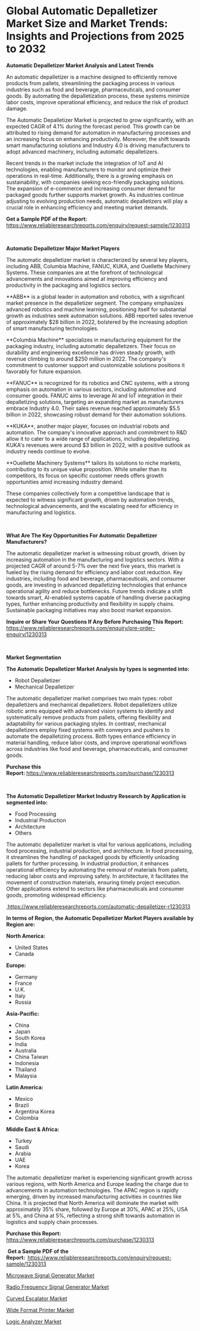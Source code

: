 <p><h1>Global Automatic Depalletizer Market Size and Market Trends: Insights and Projections from 2025 to 2032</h1></p><p><strong>Automatic Depalletizer Market Analysis and Latest Trends</strong></p>
<p><p>An automatic depalletizer is a machine designed to efficiently remove products from pallets, streamlining the packaging process in various industries such as food and beverage, pharmaceuticals, and consumer goods. By automating the depalletization process, these systems minimize labor costs, improve operational efficiency, and reduce the risk of product damage.</p><p>The Automatic Depalletizer Market is projected to grow significantly, with an expected CAGR of 4.1% during the forecast period. This growth can be attributed to rising demand for automation in manufacturing processes and an increasing focus on enhancing productivity. Moreover, the shift towards smart manufacturing solutions and Industry 4.0 is driving manufacturers to adopt advanced machinery, including automatic depalletizers.</p><p>Recent trends in the market include the integration of IoT and AI technologies, enabling manufacturers to monitor and optimize their operations in real-time. Additionally, there is a growing emphasis on sustainability, with companies seeking eco-friendly packaging solutions. The expansion of e-commerce and increasing consumer demand for packaged goods further supports market growth. As industries continue adjusting to evolving production needs, automatic depalletizers will play a crucial role in enhancing efficiency and meeting market demands.</p></p>
<p><strong>Get a Sample PDF of the Report:&nbsp;</strong> <a href="https://www.reliableresearchreports.com/enquiry/request-sample/1230313?utm_campaign=83&utm_medium=2&utm_source=Github&utm_content=ia&utm_term=18022025&utm_id=automatic-depalletizer">https://www.reliableresearchreports.com/enquiry/request-sample/1230313</a></p>
<p>&nbsp;</p>
<p><strong>Automatic Depalletizer Major Market Players</strong></p>
<p><p>The automatic depalletizer market is characterized by several key players, including ABB, Columbia Machine, FANUC, KUKA, and Ouellette Machinery Systems. These companies are at the forefront of technological advancements and innovations aimed at improving efficiency and productivity in the packaging and logistics sectors.</p><p>**ABB** is a global leader in automation and robotics, with a significant market presence in the depalletizer segment. The company emphasizes advanced robotics and machine learning, positioning itself for substantial growth as industries seek automation solutions. ABB reported sales revenue of approximately $28 billion in 2022, bolstered by the increasing adoption of smart manufacturing technologies.</p><p>**Columbia Machine** specializes in manufacturing equipment for the packaging industry, including automatic depalletizers. Their focus on durability and engineering excellence has driven steady growth, with revenue climbing to around $250 million in 2022. The company's commitment to customer support and customizable solutions positions it favorably for future expansion.</p><p>**FANUC** is recognized for its robotics and CNC systems, with a strong emphasis on automation in various sectors, including automotive and consumer goods. FANUC aims to leverage AI and IoT integration in their depalletizing solutions, targeting an expanding market as manufacturers embrace Industry 4.0. Their sales revenue reached approximately $5.5 billion in 2022, showcasing robust demand for their automation solutions.</p><p>**KUKA**, another major player, focuses on industrial robots and automation. The company's innovative approach and commitment to R&D allow it to cater to a wide range of applications, including depalletizing. KUKA's revenues were around $3 billion in 2022, with a positive outlook as industry needs continue to evolve.</p><p>**Ouellette Machinery Systems** tailors its solutions to niche markets, contributing to its unique value proposition. While smaller than its competitors, its focus on specific customer needs offers growth opportunities amid increasing industry demand.</p><p>These companies collectively form a competitive landscape that is expected to witness significant growth, driven by automation trends, technological advancements, and the escalating need for efficiency in manufacturing and logistics.</p></p>
<p>&nbsp;</p>
<p><strong>What Are The Key Opportunities For Automatic Depalletizer Manufacturers?</strong></p>
<p><p>The automatic depalletizer market is witnessing robust growth, driven by increasing automation in the manufacturing and logistics sectors. With a projected CAGR of around 5-7% over the next five years, this market is fueled by the rising demand for efficiency and labor cost reduction. Key industries, including food and beverage, pharmaceuticals, and consumer goods, are investing in advanced depalletizing technologies that enhance operational agility and reduce bottlenecks. Future trends indicate a shift towards smart, AI-enabled systems capable of handling diverse packaging types, further enhancing productivity and flexibility in supply chains. Sustainable packaging initiatives may also boost market expansion.</p></p>
<p><strong>Inquire or Share Your Questions If Any Before Purchasing This Report:</strong> <a href="https://www.reliableresearchreports.com/enquiry/pre-order-enquiry/1230313?utm_campaign=83&utm_medium=2&utm_source=Github&utm_content=ia&utm_term=18022025&utm_id=automatic-depalletizer">https://www.reliableresearchreports.com/enquiry/pre-order-enquiry/1230313</a></p>
<p>&nbsp;</p>
<p><strong>Market Segmentation</strong></p>
<p><strong>The Automatic Depalletizer Market Analysis by types is segmented into:</strong></p>
<p><ul><li>Robot Depalletizer</li><li>Mechanical Depalletizer</li></ul></p>
<p><p>The automatic depalletizer market comprises two main types: robot depalletizers and mechanical depalletizers. Robot depalletizers utilize robotic arms equipped with advanced vision systems to identify and systematically remove products from pallets, offering flexibility and adaptability for various packaging styles. In contrast, mechanical depalletizers employ fixed systems with conveyors and pushers to automate the depalletizing process. Both types enhance efficiency in material handling, reduce labor costs, and improve operational workflows across industries like food and beverage, pharmaceuticals, and consumer goods.</p></p>
<p><strong>Purchase this Report:&nbsp;</strong><a href="https://www.reliableresearchreports.com/purchase/1230313?utm_campaign=83&utm_medium=2&utm_source=Github&utm_content=ia&utm_term=18022025&utm_id=automatic-depalletizer">https://www.reliableresearchreports.com/purchase/1230313</a></p>
<p>&nbsp;</p>
<p><strong>The Automatic Depalletizer Market Industry Research by Application is segmented into:</strong></p>
<p><ul><li>Food Processing</li><li>Industrial Production</li><li>Architecture</li><li>Others</li></ul></p>
<p><p>The automatic depalletizer market is vital for various applications, including food processing, industrial production, and architecture. In food processing, it streamlines the handling of packaged goods by efficiently unloading pallets for further processing. In industrial production, it enhances operational efficiency by automating the removal of materials from pallets, reducing labor costs and improving safety. In architecture, it facilitates the movement of construction materials, ensuring timely project execution. Other applications extend to sectors like pharmaceuticals and consumer goods, promoting widespread efficiency.</p></p>
<p><a href="https://www.reliableresearchreports.com/automatic-depalletizer-r1230313?utm_campaign=83&utm_medium=2&utm_source=Github&utm_content=ia&utm_term=18022025&utm_id=automatic-depalletizer">&nbsp;https://www.reliableresearchreports.com/automatic-depalletizer-r1230313</a></p>
<p><strong>In terms of Region, the Automatic Depalletizer Market Players available by Region are:</strong></p>
<p>
    <p> <strong> North America: </strong>
        <ul>
            <li>United States</li>
            <li>Canada</li>
        </ul>
        </p> 
    <p> <strong> Europe: </strong>
        <ul>
            <li>Germany</li>
            <li>France</li>
            <li>U.K.</li>
            <li>Italy</li>
            <li>Russia</li>
        </ul>
        </p> 
    <p> <strong> Asia-Pacific: </strong>
        <ul>
            <li>China</li>
            <li>Japan</li>
            <li>South Korea</li>
            <li>India</li>
            <li>Australia</li>
            <li>China Taiwan</li>
            <li>Indonesia</li>
            <li>Thailand</li>
            <li>Malaysia</li>
        </ul>
        </p> 
    <p> <strong> Latin America: </strong>
        <ul>
            <li>Mexico</li>
            <li>Brazil</li>
            <li>Argentina Korea</li>
            <li>Colombia</li>
        </ul>
        </p> 
    <p> <strong> Middle East & Africa: </strong>
        <ul>
            <li>Turkey</li>
            <li>Saudi</li>
            <li>Arabia</li>
            <li>UAE</li>
            <li>Korea</li>
        </ul>
    </p>
    </p>
<p><p>The automatic depalletizer market is experiencing significant growth across various regions, with North America and Europe leading the charge due to advancements in automation technologies. The APAC region is rapidly emerging, driven by increased manufacturing activities in countries like China. It is projected that North America will dominate the market with approximately 35% share, followed by Europe at 30%, APAC at 25%, USA at 5%, and China at 5%, reflecting a strong shift towards automation in logistics and supply chain processes.</p></p>
<p><strong>Purchase this Report: </strong><a href="https://www.reliableresearchreports.com/purchase/1230313?utm_campaign=83&utm_medium=2&utm_source=Github&utm_content=ia&utm_term=18022025&utm_id=automatic-depalletizer">https://www.reliableresearchreports.com/purchase/1230313</a></p>
<p>&nbsp;<strong>Get a Sample PDF of the Report:&nbsp;&nbsp;</strong><a href="https://www.reliableresearchreports.com/enquiry/request-sample/1230313?utm_campaign=83&utm_medium=2&utm_source=Github&utm_content=ia&utm_term=18022025&utm_id=automatic-depalletizer">https://www.reliableresearchreports.com/enquiry/request-sample/1230313</a></p>
<p><strong></strong></p>
<p><p><a href="https://github.com/iroldilom/Market-Research-Report-List-1/blob/main/microwave-signal-generator-market.md?utm_campaign=83&utm_medium=2&utm_source=Github&utm_content=ia&utm_term=18022025&utm_id=automatic-depalletizer">Microwave Signal Generator Market</a></p><p><a href="https://github.com/slmagaddam/Market-Research-Report-List-1/blob/main/radio-frequency-signal-generator-market.md?utm_campaign=83&utm_medium=2&utm_source=Github&utm_content=ia&utm_term=18022025&utm_id=automatic-depalletizer">Radio Frequency Signal Generator Market</a></p><p><a href="https://github.com/moazugavate/Market-Research-Report-List-1/blob/main/curved-escalator-market.md?utm_campaign=83&utm_medium=2&utm_source=Github&utm_content=ia&utm_term=18022025&utm_id=automatic-depalletizer">Curved Escalator Market</a></p><p><a href="https://github.com/phephezxnf/Market-Research-Report-List-1/blob/main/wide-format-printer-market.md?utm_campaign=83&utm_medium=2&utm_source=Github&utm_content=ia&utm_term=18022025&utm_id=automatic-depalletizer">Wide Format Printer Market</a></p><p><a href="https://github.com/watzondechao/Market-Research-Report-List-1/blob/main/logic-analyzer-market.md?utm_campaign=83&utm_medium=2&utm_source=Github&utm_content=ia&utm_term=18022025&utm_id=automatic-depalletizer">Logic Analyzer Market</a></p></p>